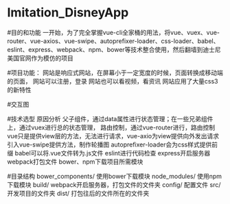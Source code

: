 # Imitation_DisneyApp

#目的和功能
一开始，为了完全掌握vue-cli全家桶的用法，将vue、vuex、vue-router、vue-axios、vue-swipe、autoprefixer-loader、css-loader、babel、eslint、express、webpack、npm、bower等技术整合使用，然后翻墙到迪士尼美国官网作为模仿的项目

#项目功能：
网站是响应式网站，在屏幕小于一定宽度的时候，页面转换成移动端的页面，
网站可以注册，登录
网站也可以看视频，看资讯
网站应用了大量css3的新特性


#交互图


#技术选型
原因分析
父子组件，通过data属性进行状态管理；在一些兄弟组件上，通过vuex进行总的状态管理，
路由控制，通过vue-router进行，路由控制
vue只是提供view层的方法，无法进行请求，vue-axio为view提供向外发出请求
引入vue-swipe提供方法，制作轮播图
autoprefixer-loader会为css样式提供前缀
babel可以将.vue文件转为.js文件
eslint进行代码检查
express开启服务器
webpack打包文件
bower、npm下载项目所需模块

#目录结构
bower_components/
使用bower下载模块
node_modules/
使用npm下载模块
build/
webpack开启服务器，打包文件的文件夹
config/
配置文件
src/
开发项目的文件夹
dist/
打包往后的文件所在的文件夹






